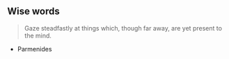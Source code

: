## Wise words ##

> Gaze steadfastly at things which, though far away, are yet present to the mind.

- Parmenides